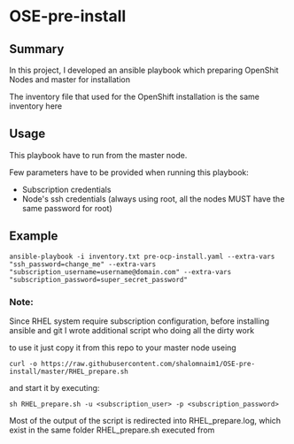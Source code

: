 # OSE-pre-install

## Summary

In this project, I developed an ansible playbook which preparing OpenShit Nodes and master for installation

The inventory file that used for the OpenShift installation is the same inventory here

## Usage
This playbook have to run from the master node.

Few parameters have to be provided when running this playbook:
* Subscription credentials
* Node's ssh credentials  (always using root, all the nodes MUST have the same password for root)

## Example
```shell
ansible-playbook -i inventory.txt pre-ocp-install.yaml --extra-vars "ssh_password=change_me" --extra-vars "subscription_username=username@domain.com" --extra-vars "subscription_password=super_secret_password"
```
### Note:
Since RHEL system require subscription configuration, before installing ansible and git I wrote additional script who doing all the dirty work

to use it just copy it from this repo to your master node useing
```{shell}
curl -o https://raw.githubusercontent.com/shalomnaim1/OSE-pre-install/master/RHEL_prepare.sh
```

and start it by executing:
```{shell}
sh RHEL_prepare.sh -u <subscription_user> -p <subscription_password>
```

Most of the output of the script is redirected into RHEL_prepare.log, which exist in the same folder RHEL_prepare.sh executed from
